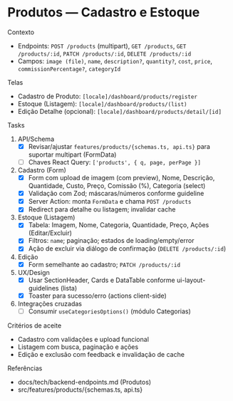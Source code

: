 # Produtos — Cadastro e Estoque

Contexto
- Endpoints: `POST /products` (multipart), `GET /products`, `GET /products/:id`, `PATCH /products/:id`, `DELETE /products/:id`
- Campos: `image (file)`, `name`, `description?`, `quantity?`, `cost`, `price`, `commissionPercentage?`, `categoryId`

Telas
- Cadastro de Produto: `[locale]/dashboard/products/register`
- Estoque (Listagem): `[locale]/dashboard/products/(list)`
- Edição Detalhe (opcional): `[locale]/dashboard/products/detail/[id]`

Tasks
1) API/Schema
   - [x] Revisar/ajustar `features/products/{schemas.ts, api.ts}` para suportar multipart (FormData)
   - [ ] Chaves React Query: `['products', { q, page, perPage }]`
2) Cadastro (Form)
   - [x] Form com upload de imagem (com preview), Nome, Descrição, Quantidade, Custo, Preço, Comissão (%), Categoria (select)
   - [x] Validação com Zod; máscaras/números conforme guideline
   - [x] Server Action: monta `FormData` e chama `POST /products`
   - [x] Redirect para detalhe ou listagem; invalidar cache
3) Estoque (Listagem)
   - [x] Tabela: Imagem, Nome, Categoria, Quantidade, Preço, Ações (Editar/Excluir)
   - [x] Filtros: `name`; paginação; estados de loading/empty/error
   - [x] Ação de excluir via diálogo de confirmação (`DELETE /products/:id`)
4) Edição
   - [x] Form semelhante ao cadastro; `PATCH /products/:id`
5) UX/Design
   - [x] Usar SectionHeader, Cards e DataTable conforme ui-layout-guidelines (lista)
   - [x] Toaster para sucesso/erro (actions client-side)
6) Integrações cruzadas
   - [ ] Consumir `useCategoriesOptions()` (módulo Categorias)

Critérios de aceite
- Cadastro com validações e upload funcional
- Listagem com busca, paginação e ações
- Edição e exclusão com feedback e invalidação de cache

Referências
- docs/tech/backend-endpoints.md (Produtos)
- src/features/products/{schemas.ts, api.ts}
